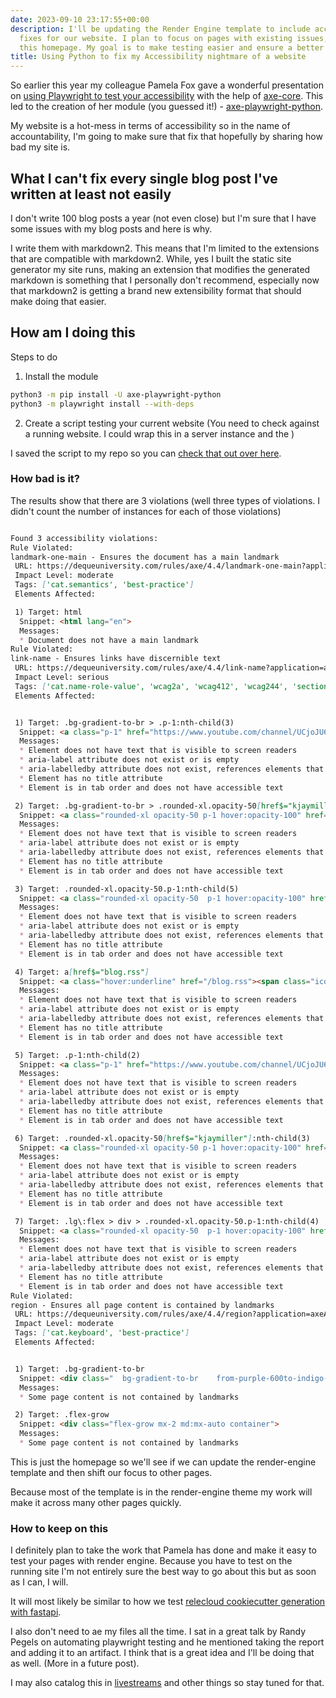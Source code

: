 ```yaml
---
date: 2023-09-10 23:17:55+00:00
description: I'll be updating the Render Engine template to include accessibility
  fixes for our website. I plan to focus on pages with existing issues, starting with
  this homepage. My goal is to make testing easier and ensure a better user experience.
title: Using Python to fix my Accessibility nightmare of a website
---
```


So earlier this year my colleague Pamela Fox gave a wonderful presentation on [using Playwright to test your accessibility](https://www.youtube.com/watch?v=J-4Qa6PSomM&pp=ygUUcGFtZWxhIGZveCBub3J0aCBiYXk%3D) with the help of [axe-core](https://github.com/dequelabs/axe-core). This led to the creation of her module (you guessed it!) - [axe-playwright-python](https://pypi.org/project/axe-playwright-python/).

My website is a hot-mess in terms of accessibility so in the name of accountability, I'm going to make sure that fix that hopefully by sharing how bad my site is.

## What I can't fix every single blog post I've written at least not easily

I don't write 100 blog posts a year (not even close) but I'm sure that I have some issues with my blog posts and here is why.

I write them with markdown2. This means that I'm limited to the extensions that are compatible with markdown2. While, yes I built the static site generator my site runs, making an extension that modifies the generated markdown is something that I personally don't recommend, especially now that markdown2 is getting a brand new extensibility format that should make doing that easier.

## How am I doing this

Steps to do

1. Install the module

```sh
python3 -m pip install -U axe-playwright-python
python3 -m playwright install --with-deps
```

2. Create a script testing your current website (You need to check against a running website. I could wrap this in a server instance and the )

I saved the script to my repo so you can [check that out over here](https://github.com/kjaymiller/kjaymiller.com).

### How bad is it?

The results show that there are 3 violations (well three types of violations. I didn't count the number of instances for each of those violations)

```md

Found 3 accessibility violations:
Rule Violated:
landmark-one-main - Ensures the document has a main landmark
 URL: https://dequeuniversity.com/rules/axe/4.4/landmark-one-main?application=axeAPI
 Impact Level: moderate
 Tags: ['cat.semantics', 'best-practice']
 Elements Affected:

 1) Target: html
  Snippet: <html lang="en">
  Messages:
  * Document does not have a main landmark
Rule Violated:
link-name - Ensures links have discernible text
 URL: https://dequeuniversity.com/rules/axe/4.4/link-name?application=axeAPI
 Impact Level: serious
 Tags: ['cat.name-role-value', 'wcag2a', 'wcag412', 'wcag244', 'section508', 'section508.22.a', 'ACT']
 Elements Affected:


 1) Target: .bg-gradient-to-br > .p-1:nth-child(3)
  Snippet: <a class="p-1" href="https://www.youtube.com/channel/UCjoJU65IbXkKXsNqydro05Q/">    <i class="text-red-700 text-2xl m-1 fa-brands fa-youtube"></i></a>
  Messages:
  * Element does not have text that is visible to screen readers
  * aria-label attribute does not exist or is empty
  * aria-labelledby attribute does not exist, references elements that do not exist or references elements that are empty
  * Element has no title attribute
  * Element is in tab order and does not have accessible text

 2) Target: .bg-gradient-to-br > .rounded-xl.opacity-50[href$="kjaymiller"]:nth-child(4)
  Snippet: <a class="rounded-xl opacity-50 p-1 hover:opacity-100" href="https://twitter.com/kjaymiller">    <i class=" text-blue-500 m-1 text-2xl fa-brands fa-twitter-square"></i></a>
  Messages:
  * Element does not have text that is visible to screen readers
  * aria-label attribute does not exist or is empty
  * aria-labelledby attribute does not exist, references elements that do not exist or references elements that are empty
  * Element has no title attribute
  * Element is in tab order and does not have accessible text

 3) Target: .rounded-xl.opacity-50.p-1:nth-child(5)
  Snippet: <a class="rounded-xl opacity-50  p-1 hover:opacity-100" href="https://linkedin.com/in/kjaymiller">    <i class=" text-blue-900 m-1 text-2xl fa-brands fa-linkedin"></i></a>
  Messages:
  * Element does not have text that is visible to screen readers
  * aria-label attribute does not exist or is empty
  * aria-labelledby attribute does not exist, references elements that do not exist or references elements that are empty
  * Element has no title attribute
  * Element is in tab order and does not have accessible text

 4) Target: a[href$="blog.rss"]
  Snippet: <a class="hover:underline" href="/blog.rss"><span class="icon"><i class="fas fa-rss" aria-hidden="true"></i></span></a>
  Messages:
  * Element does not have text that is visible to screen readers
  * aria-label attribute does not exist or is empty
  * aria-labelledby attribute does not exist, references elements that do not exist or references elements that are empty
  * Element has no title attribute
  * Element is in tab order and does not have accessible text

 5) Target: .p-1:nth-child(2)
  Snippet: <a class="p-1" href="https://www.youtube.com/channel/UCjoJU65IbXkKXsNqydro05Q/">    <i class="text-red-700 text-2xl m-1 fa-brands fa-youtube"></i></a>
  Messages:
  * Element does not have text that is visible to screen readers
  * aria-label attribute does not exist or is empty
  * aria-labelledby attribute does not exist, references elements that do not exist or references elements that are empty
  * Element has no title attribute
  * Element is in tab order and does not have accessible text

 6) Target: .rounded-xl.opacity-50[href$="kjaymiller"]:nth-child(3)
  Snippet: <a class="rounded-xl opacity-50 p-1 hover:opacity-100" href="https://twitter.com/kjaymiller">    <i class=" text-blue-500 m-1 text-2xl fa-brands fa-twitter-square"></i></a>
  Messages:
  * Element does not have text that is visible to screen readers
  * aria-label attribute does not exist or is empty
  * aria-labelledby attribute does not exist, references elements that do not exist or references elements that are empty
  * Element has no title attribute
  * Element is in tab order and does not have accessible text

 7) Target: .lg\:flex > div > .rounded-xl.opacity-50.p-1:nth-child(4)
  Snippet: <a class="rounded-xl opacity-50  p-1 hover:opacity-100" href="https://linkedin.com/in/kjaymiller">    <i class=" text-blue-900 m-1 text-2xl fa-brands fa-linkedin"></i></a>
  Messages:
  * Element does not have text that is visible to screen readers
  * aria-label attribute does not exist or is empty
  * aria-labelledby attribute does not exist, references elements that do not exist or references elements that are empty
  * Element has no title attribute
  * Element is in tab order and does not have accessible text
Rule Violated:
region - Ensures all page content is contained by landmarks
 URL: https://dequeuniversity.com/rules/axe/4.4/region?application=axeAPI
 Impact Level: moderate
 Tags: ['cat.keyboard', 'best-practice']
 Elements Affected:


 1) Target: .bg-gradient-to-br
  Snippet: <div class="  bg-gradient-to-br    from-purple-600to-indigo-800  flex  flex-wrap  items-baseline  px-5  py-2  ">
  Messages:
  * Some page content is not contained by landmarks

 2) Target: .flex-grow
  Snippet: <div class="flex-grow mx-2 md:mx-auto container">
  Messages:
  * Some page content is not contained by landmarks
```

This is just the homepage so we'll see if we can update the render-engine template and then shift our focus to other pages.

Because most of the template is in the render-engine theme my work will make it across many other pages quickly.

### How to keep on this

I definitely plan to take the work that Pamela has done and make it easy to test your pages with render engine. Because you have to test on the running site I'm not entirely sure the best way to go about this but as soon as I can, I will.

It will most likely be similar to how we test [relecloud cookiecutter generation with fastapi](https://github.com/kjaymiller/cookiecutter-relecloud/blob/5ca61f724202c533cd91e638131d6b96455578a6/%7B%7Bcookiecutter.__src_folder_name%7D%7D/src/tests/conftest.py#L44C1-L52C12).

I also don't need to ae my files all the time. I sat in a great talk by Randy Pegels on automating playwright testing and he mentioned taking the report and adding it to an artifact. I think that is a great idea and I'll be doing that as well. (More in a future post).

I may also catalog this in [livestreams](https://www.youtube.com/@KJayMiller/streams) and other things so stay tuned for that.

